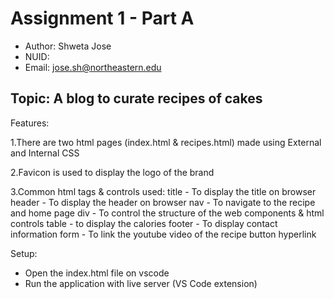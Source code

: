# Assignment 1 - Part A
 - Author: Shweta Jose
 - NUID: 
 - Email: jose.sh@northeastern.edu

## Topic: A blog to curate recipes of cakes

Features:

1.There are two html pages (index.html & recipes.html) made using External and Internal CSS

2.Favicon is used to display the logo of the brand

3.Common html tags & controls used:
title - To display the title on browser
header - To display the header on browser
nav - To navigate to the recipe and home page
div - To control the structure of the web components & html controls
table - to display the calories
footer - To display contact information
form - To link the youtube video of the recipe
button
hyperlink

Setup:
 - Open the index.html file on vscode
 - Run the application with live server (VS Code extension)
